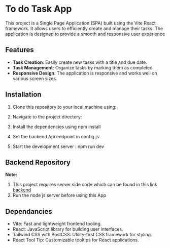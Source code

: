 #  To do Task App

This project is a Single Page Application (SPA) built using the Vite React framework. It allows users to efficiently create and manage their tasks. The application is designed to provide a smooth and responsive user experience

## Features

- **Task Creation**: Easily create new tasks with a title and due date.
- **Task Management**: Organize tasks by marking them as completed
- **Responsive Design**: The application is responsive and works well on various screen sizes.

## Installation

1. Clone this repository to your local machine using:

2. Navigate to the project directory:

3. Install the dependencies using  npm install

4. Set the backend Api endpoint in config.js 

5. Start the development server : npm run dev

## Backend Repository 

**Note:**
1. This project requires server side code which can be found in this link [backend](https://github.com/adithyan-sivaraman/FSD-Day38-backend)
2. Run the node js server before using this App

## Dependancies

- Vite: Fast and lightweight frontend tooling.
- React: JavaScript library for building user interfaces.
- Tailwind CSS with PostCSS: Utility-first CSS framework for styling.
- React Tool Tip: Customizable tooltips for React applications.




